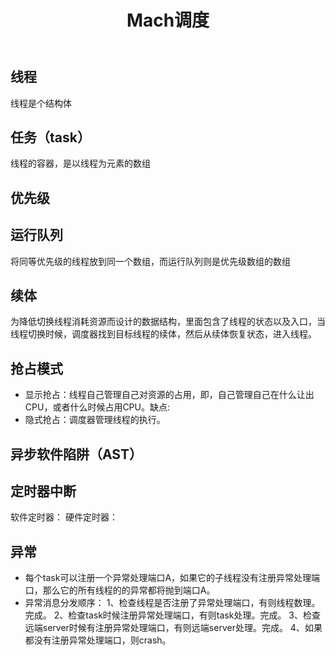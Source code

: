 ﻿---
title: Mach调度
categories: 
 - Apple Development
 - 深入解析Mac OS X && iOS操作系统笔记
tags:
 - Mach
---

## 线程
线程是个结构体
## 任务（task）
线程的容器，是以线程为元素的数组
## 优先级
## 运行队列
将同等优先级的线程放到同一个数组，而运行队列则是优先级数组的数组
## 续体
为降低切换线程消耗资源而设计的数据结构，里面包含了线程的状态以及入口，当线程切换时候，调度器找到目标线程的续体，然后从续体恢复状态，进入线程。
## 抢占模式
- 显示抢占：线程自己管理自己对资源的占用，即，自己管理自己在什么让出CPU，或者什么时候占用CPU。缺点:
- 隐式抢占：调度器管理线程的执行。
## 异步软件陷阱（AST）

## 定时器中断
软件定时器：
硬件定时器：
## 异常
- 每个task可以注册一个异常处理端口A，如果它的子线程没有注册异常处理端口，那么它的所有线程的的异常都将抛到端口A。
- 异常消息分发顺序：
1、检查线程是否注册了异常处理端口，有则线程数理。完成。
2、检查task时候注册异常处理端口，有则task处理。完成。
3、检查远端server时候有注册异常处理端口，有则远端server处理。完成。
4、如果都没有注册异常处理端口，则crash。






